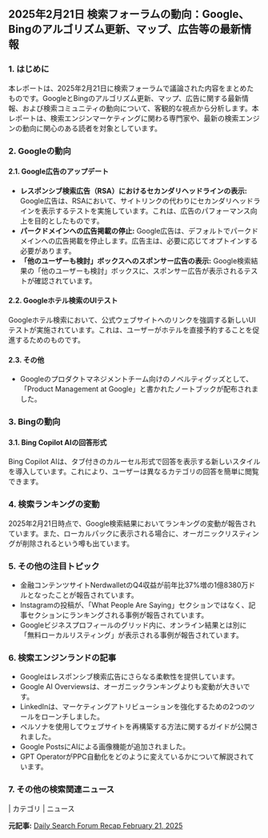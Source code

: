 ## 2025年2月21日 検索フォーラムの動向：Google、Bingのアルゴリズム更新、マップ、広告等の最新情報

### 1. はじめに

本レポートは、2025年2月21日に検索フォーラムで議論された内容をまとめたものです。GoogleとBingのアルゴリズム更新、マップ、広告に関する最新情報、および検索コミュニティの動向について、客観的な視点から分析します。本レポートは、検索エンジンマーケティングに関わる専門家や、最新の検索エンジンの動向に関心のある読者を対象としています。

### 2. Googleの動向

#### 2.1. Google広告のアップデート

* **レスポンシブ検索広告（RSA）におけるセカンダリヘッドラインの表示:** Google広告は、RSAにおいて、サイトリンクの代わりにセカンダリヘッドラインを表示するテストを実施しています。これは、広告のパフォーマンス向上を目的としたものです。
* **パークドメインへの広告掲載の停止:** Google広告は、デフォルトでパークドメインへの広告掲載を停止します。広告主は、必要に応じてオプトインする必要があります。
* **「他のユーザーも検討」ボックスへのスポンサー広告の表示:** Google検索結果の「他のユーザーも検討」ボックスに、スポンサー広告が表示されるテストが確認されています。

#### 2.2. Googleホテル検索のUIテスト

Googleホテル検索において、公式ウェブサイトへのリンクを強調する新しいUIテストが実施されています。これは、ユーザーがホテルを直接予約することを促進するためのものです。

#### 2.3. その他

* Googleのプロダクトマネジメントチーム向けのノベルティグッズとして、「Product Management at Google」と書かれたノートブックが配布されました。

### 3. Bingの動向

#### 3.1. Bing Copilot AIの回答形式

Bing Copilot AIは、タブ付きのカルーセル形式で回答を表示する新しいスタイルを導入しています。これにより、ユーザーは異なるカテゴリの回答を簡単に閲覧できます。

### 4. 検索ランキングの変動

2025年2月21日時点で、Google検索結果においてランキングの変動が報告されています。また、ローカルパックに表示される場合に、オーガニックリスティングが削除されるという噂も出ています。

### 5. その他の注目トピック

* 金融コンテンツサイトNerdwalletのQ4収益が前年比37%増の1億8380万ドルとなったことが報告されています。
* Instagramの投稿が、「What People Are Saying」セクションではなく、記事セクションにランキングされる事例が報告されています。
* Googleビジネスプロフィールのグリッド内に、オンライン結果とは別に「無料ローカルリスティング」が表示される事例が報告されています。

### 6. 検索エンジンランドの記事

* Googleはレスポンシブ検索広告にさらなる柔軟性を提供しています。
* Google AI Overviewsは、オーガニックランキングよりも変動が大きいです。
* LinkedInは、マーケティングアトリビューションを強化するための2つのツールをローンチしました。
* ペルソナを使用してウェブサイトを再構築する方法に関するガイドが公開されました。
* Google PostsにAIによる画像機能が追加されました。
* GPT OperatorがPPC自動化をどのように変えているかについて解説されています。

### 7. その他の検索関連ニュース

| カテゴリ | ニュース 

**元記事:** [Daily Search Forum Recap February 21, 2025](https://www.seroundtable.com/recap-02-21-2025-38947.html)